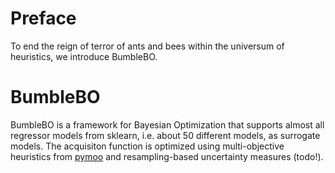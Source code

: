 # Preface

To end the reign of terror of ants and bees within the universum of heuristics, we introduce BumbleBO.

# BumbleBO

BumbleBO is a framework for Bayesian Optimization that supports almost all regressor models from sklearn, i.e. about 50 different models, as surrogate models.
The acquisiton function is optimized using multi-objective heuristics from [pymoo](https://pymoo.org/) and 
resampling-based uncertainty measures (todo!).
